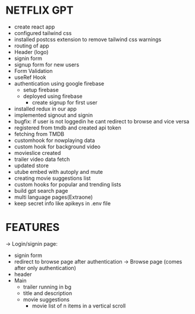 # NETFLIX GPT

- create react app
- configured tailwind css
- installed postcss extension to remove tailwind css warnings
- routing of app
- Header (logo)
- signin form
- signup form for new users
- Form Validation
- useRef Hook
- authentication using google firebase
  - setup firebase
  - deployed using firebase
    - create signup for first user
- installed redux in our app
- implemented signout and signin
- bugfix: if user is not loggedin he cant redirect to browse and vice versa
- registered from tmdb and created api token
- fetching from TMDB
- customhook for nowplaying data
- custom hook for background video
- movieslice created
- trailer video data fetch
- updated store
- utube embed with autoply and mute
- creating movie suggestions list
- custom hooks for popular and trending lists
- build gpt search page
- multi language pages(Extraone)
- keep secret info like apikeys in .env file

# FEATURES

-> Login/signin page:

- signin form
- redirect to browse page after authentication
  -> Browse page (comes after only authentication)
- header
- Main
  - trailer running in bg
  - title and description
  - movie suggestions
    - movie list of n items in a vertical scroll
